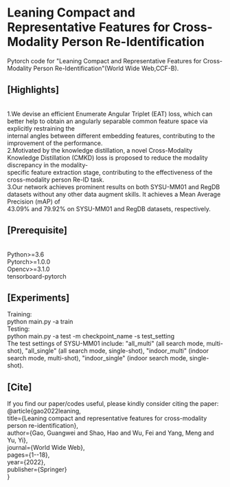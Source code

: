 # Leaning Compact and Representative Features for Cross-Modality Person Re-Identification
Pytorch code for "Leaning Compact and Representative Features for Cross-Modality Person Re-Identification"(World Wide Web,CCF-B).

## [Highlights]
<br>1.We devise an efficient Enumerate Angular Triplet (EAT) loss, which can better help to obtain an angularly separable common feature space via explicitly restraining the <br>internal angles between different embedding features, contributing to the improvement of the performance.
<br>2.Motivated by the knowledge distillation, a novel Cross-Modality Knowledge Distillation (CMKD) loss is proposed to reduce the modality discrepancy in the modality-<br>specific feature extraction stage, contributing to the effectiveness of the cross-modality person Re-ID task.
<br>3.Our network achieves prominent results on both SYSU-MM01 and RegDB datasets without any other data augment skills. It achieves a Mean Average Precision (mAP) of <br>43.09% and 79.92% on SYSU-MM01 and RegDB datasets, respectively.

## [Prerequisite]
<br>Python>=3.6
<br>Pytorch>=1.0.0
<br>Opencv>=3.1.0
<br>tensorboard-pytorch
## [Experiments]
Training:
<br>python main.py -a train
<br>Testing: 
<br>python main.py -a test -m checkpoint_name -s test_setting
<br>The test settings of SYSU-MM01 include: "all_multi" (all search mode, multi-shot), "all_single" (all search mode, single-shot), "indoor_multi" (indoor search mode, multi-shot), "indoor_single" (indoor search mode, single-shot).

## [Cite]
If you find our paper/codes useful, please kindly consider citing the paper:
<br>@article{gao2022leaning,
<br>  title={Leaning compact and representative features for cross-modality person re-identification},
<br>  author={Gao, Guangwei and Shao, Hao and Wu, Fei and Yang, Meng and Yu, Yi},
<br>  journal={World Wide Web},
<br>  pages={1--18},
<br>  year={2022},
<br>  publisher={Springer}
<br>}
